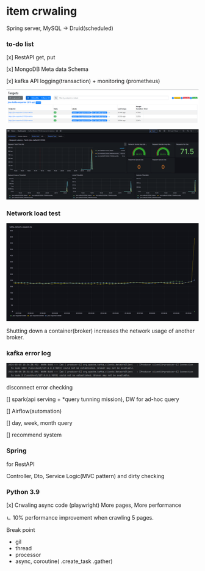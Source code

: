 # item crwaling

Spring server, MySQL -> Druid(scheduled)

### __to-do list__

[x] RestAPI get, put

[x] MongoDB Meta data Schema

[x] kafka API logging(transaction) + monitoring (prometheus)

![img](./img/1.png)

![img](./img/2.png)

### Network load test

![img](./img/3.png)

Shutting down a container(broker) increases the network usage of another broker.

### kafka error log

![img](./img/4.png)

disconnect error checking

[] spark(api serving + *query tunning mission), DW for ad-hoc query

[] Airflow(automation) 

[] day, week, month query

[] recommend system

### Spring

for RestAPI

Controller, Dto, Service Logic(MVC pattern) and dirty checking

### Python 3.9

[x] Crwaling async code (playwright) More pages, More performance

ㄴ  10% performance improvement when crawling 5 pages.



Break point
- gil
- thread
- processor
- async, coroutine( .create_task .gather)
